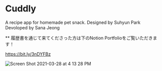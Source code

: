 # Cuddly

A recipe app for homemade pet snack.
Designed by Suhyun Park
Devoloped by Sana Jeong

** 履歴書を通じて来てくださった方は下のNotion Portfolioをご覧いただきます！

https://bit.ly/3nDYFBz


![Screen Shot 2021-03-28 at 4 13 28 PM](https://user-images.githubusercontent.com/71380777/112745080-a2b2b880-8fe0-11eb-9761-9866221ff6ca.png)

